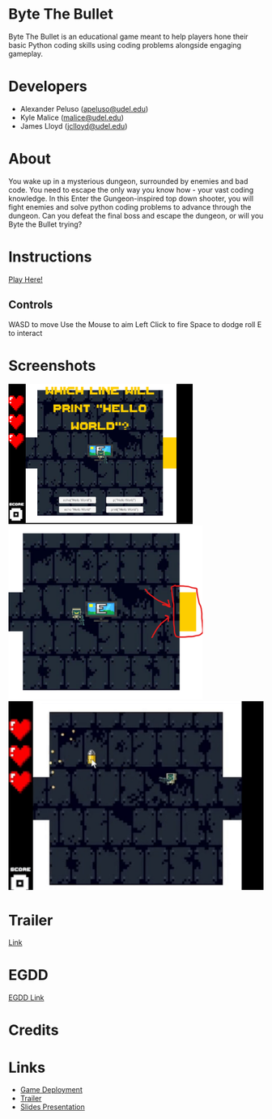 # Byte The Bullet
Byte The Bullet is an educational game meant to help players hone their basic Python coding skills using coding problems alongside engaging gameplay.

# Developers
- Alexander Peluso (apeluso@udel.edu)
- Kyle Malice (malice@udel.edu)
- James Lloyd (jclloyd@udel.edu)

# About
You wake up in a mysterious dungeon, surrounded by enemies and bad code. You need to escape the only way you know how - your vast coding knowledge. In this Enter the Gungeon-inspired top down shooter, you will fight enemies and solve python coding problems to advance through the dungeon. Can you defeat the final boss and escape the dungeon, or will you Byte the Bullet trying?

# Instructions
[Play Here!](https://apeluso03.github.io/Byte_The_Bullet/)
## Controls
WASD to move
Use the Mouse to aim
Left Click to fire
Space to dodge roll
E to interact

# Screenshots
![Screenshot of a question being answered](docs/Screenshot1.png)<br>
![Screenshot of locked question room](docs/Screenshot2.png)<br>
![Screenshot of player fighting an enemy](docs/Screenshot3.png)

# Trailer
[Link](https://www.youtube.com/watch?v=-QafAWPW3FY&ab_channel=apel)

# EGDD
[EGDD Link](https://github.com/apeluso03/Byte_The_Bullet/blob/main/docs/egdd.md)

# Credits

# Links
- [Game Deployment](https://apeluso03.github.io/Byte_The_Bullet/)
- [Trailer](https://www.youtube.com/watch?v=-QafAWPW3FY&ab_channel=apel)
- [Slides Presentation](https://docs.google.com/presentation/d/1IABZwwn1UUpvBmw21MLisPKcqVkrgqSdMTJ2ehTQ2tQ/edit?slide=id.p#slide=id.p)
